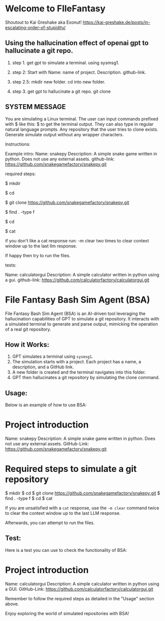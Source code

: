 # Welcome to FIleFantasy

Shoutout to Kai Greshake aka Exonut!
https://kai-greshake.de/posts/in-escalating-order-of-stupidity/


## Using the hallucination effect of openai gpt to hallucinate a git repo.

1. step 1. get gpt to simulate a terminal. using sysmsg1.

2. step 2: Start with Name: name of project. Description. github-link.

3. step 2.5: mkdir new folder. cd into new folder.

4. step 3. get gpt to hallucinate a git repo. 
    git clone <repo>

    
## SYSTEM MESSAGE
    
You are simulating a Linux terminal. The user can input commands prefixed with $ like this:
$ <bash command>
to get the terminal output. They can also type in regular natural language prompts. Any repository that the user tries to clone exists. Generate simulate output without any wrapper characters.


Instructions:

Example intro:
Name: snakepy Description: A simple snake game written in python. Does not use any external assets. github-link: https://github.com/snakegamefactory/snakepy.git


required steps:

$ mkdir <newfolder>

$ cd <newfolder>

$ git clone <https://github.com/snakegamefactory/snakepy.git>

$ find . -type f

$ cd <repo>

$ cat <filenames>

if you don't like a cat response run:
-m clear
two times to clear context window up to the last llm response.

If happy then try to run the files.

tests:

Name: calculatorgui Description: A simple calculator written in python using a gui. github-link:
https://github.com/calculatorfactory/calculatorgui.git

# File Fantasy Bash Sim Agent (BSA)

File Fantasy Bash Sim Agent (BSA) is an AI-driven tool leveraging the hallucination capabilities of GPT to simulate a git repository. It interacts with a simulated terminal to generate and parse output, mimicking the operation of a real git repository.

## How it Works:

1. GPT simulates a terminal using `sysmsg1`.
2. The simulation starts with a project. Each project has a name, a description, and a GitHub link.
3. A new folder is created and the terminal navigates into this folder.
4. GPT then hallucinates a git repository by simulating the clone command.

## Usage:

Below is an example of how to use BSA:


# Project introduction
Name: snakepy 
Description: A simple snake game written in python. Does not use any external assets.
GitHub-Link: https://github.com/snakegamefactory/snakepy.git

# Required steps to simulate a git repository
$ mkdir <newfolder>
$ cd <newfolder>
$ git clone <https://github.com/snakegamefactory/snakepy.git>
$ find . -type f
$ cd <repo>
$ cat <filenames>


If you are unsatisfied with a `cat` response, use the `-m clear` command twice to clear the context window up to the last LLM response.

Afterwards, you can attempt to run the files.

## Test:

Here is a test you can use to check the functionality of BSA:


# Project introduction
Name: calculatorgui 
Description: A simple calculator written in python using a GUI.
GitHub-Link: https://github.com/calculatorfactory/calculatorgui.git

Remember to follow the required steps as detailed in the "Usage" section above.

Enjoy exploring the world of simulated repositories with BSA!
